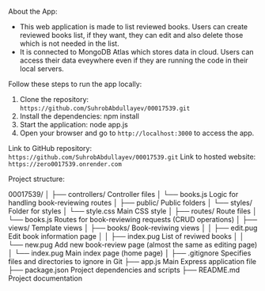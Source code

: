 About the App:
- This web application is made to list reviewed books. Users can create reviewed books list, if they want, they can edit and also delete those which is not needed in the list.
- It is connected to MongoDB Atlas which stores data in cloud. Users can access their data eveywhere even if they are running the code in their local servers. 

Follow these steps to run the app locally:

1. Clone the repository: `https://github.com/SuhrobAbdullayev/00017539.git`
2. Install the dependencies: npm install
3. Start the application: node app.js
4. Open your browser and go to `http://localhost:3000` to access the app.

Link to GitHub repository: `https://github.com/SuhrobAbdullayev/00017539.git`
Link to hosted website: `https://zero0017539.onrender.com`

Project structure:

00017539/
│
├── controllers/            Controller files
│   └── books.js            Logic for handling book-reviewing routes
│
├── public/                 Public folders
│   └── styles/             Folder for styles
│       └── style.css       Main CSS style
│
├── routes/                 Route files
│   └── books.js            Routes for book-reviewing requests (CRUD operations)
│
├── views/                  Template views
│   ├── books/              Book-reviwing views
│   │   ├── edit.pug        Edit book information page
│   │   ├── index.pug       List of reviwed books
│   │   └── new.pug         Add new book-review page (almost the same as editing page)
│   └── index.pug           Main index page (home page)
│
├── .gitignore              Specifies files and directories to ignore in Git
├── app.js                  Main Express application file
├── package.json            Project dependencies and scripts
├── README.md               Project documentation

